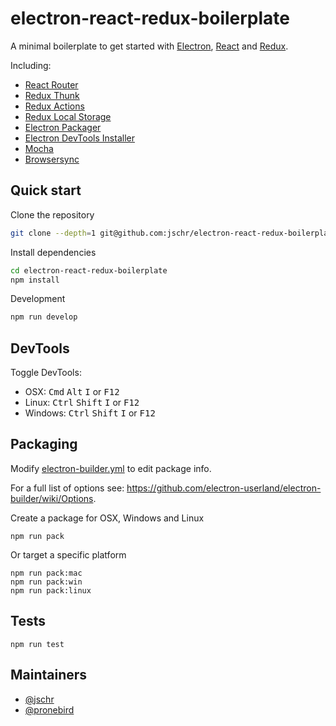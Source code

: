 # electron-react-redux-boilerplate

A minimal boilerplate to get started with [Electron](http://electron.atom.io/), [React](https://facebook.github.io/react/) and [Redux](http://redux.js.org/).

Including:

* [React Router](https://reacttraining.com/react-router/)
* [Redux Thunk](https://github.com/gaearon/redux-thunk/)
* [Redux Actions](https://github.com/acdlite/redux-actions/)
* [Redux Local Storage](https://github.com/elgerlambert/redux-localstorage/)
* [Electron Packager](https://github.com/electron-userland/electron-packager)
* [Electron DevTools Installer](https://github.com/MarshallOfSound/electron-devtools-installer)
* [Mocha](https://mochajs.org/)
* [Browsersync](https://browsersync.io/)

## Quick start

Clone the repository
```bash
git clone --depth=1 git@github.com:jschr/electron-react-redux-boilerplate.git
```

Install dependencies
```bash
cd electron-react-redux-boilerplate
npm install
```

Development
```bash
npm run develop
```

## DevTools

Toggle DevTools:

* OSX: <kbd>Cmd</kbd> <kbd>Alt</kbd> <kbd>I</kbd> or <kbd>F12</kbd>
* Linux: <kbd>Ctrl</kbd> <kbd>Shift</kbd> <kbd>I</kbd> or <kbd>F12</kbd>
* Windows: <kbd>Ctrl</kbd> <kbd>Shift</kbd> <kbd>I</kbd> or <kbd>F12</kbd>

## Packaging

Modify [electron-builder.yml](./electron-builder.yml) to edit package info.

For a full list of options see: https://github.com/electron-userland/electron-builder/wiki/Options.

Create a package for OSX, Windows and Linux
```
npm run pack
```

Or target a specific platform
```
npm run pack:mac
npm run pack:win
npm run pack:linux
```

## Tests

```
npm run test
```

## Maintainers

- [@jschr](https://github.com/jschr)
- [@pronebird](https://github.com/pronebird)
